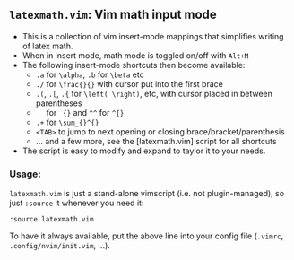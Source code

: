 ## `latexmath.vim`: Vim math input mode

- This is a collection of vim insert-mode mappings that simplifies writing of
  latex math.
- When in insert mode, math mode is toggled on/off with `Alt+M` 
- The following insert-mode shortcuts then become available:
  - `.a` for `\alpha`, `.b` for `\beta` etc
  - `./` for `\frac{}{}` with cursor put into the first brace
  - `.(`, `.[`, `.{` for `\left( \right)`, etc, with cursor placed in between
    parentheses
  - `__` for `_{}` and `^^` for `^{}`
  - `.+` for `\sum_{}^{}`
  - `<TAB>` to jump to next opening or closing brace/bracket/parenthesis
  - ... and a few more, see the [latexmath.vim] script for all shortcuts
- The script is easy to modify and expand to taylor it to your needs.

### Usage: 

`latexmath.vim` is just a stand-alone vimscript (i.e. not plugin-managed), so
just `:source` it whenever you need it:

    :source latexmath.vim

To have it always available, put the above line into your config file
(`.vimrc`, `.config/nvim/init.vim`, ...).



